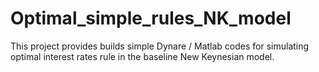 # Optimal_simple_rules_NK_model
This project provides builds simple Dynare / Matlab codes for simulating optimal interest rates rule in the baseline New Keynesian model.
